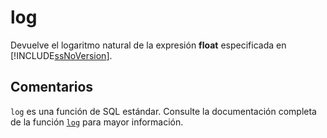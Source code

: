 ﻿---
SidebarGroup: "Funciones matemáticas"
Autogenerated: true
---

# log

Devuelve el logaritmo natural de la expresión **float** especificada en [!INCLUDE[ssNoVersion](../../includes/ssnoversion-md.md)].

## Comentarios 

`log` es una función de SQL estándar. Consulte la documentación completa de la función [`log`](https://learn.microsoft.com/es-es/sql/t-sql/functions/log-transact-sql) para mayor información.
